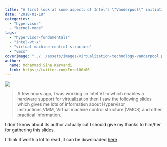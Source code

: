 ```yaml
---
title: "A first look at some aspects of Intel's \"Vanderpool\" initiative"
date: "2018-01-18"
categories: 
  - "hypervisor"
  - "kernel-mode"
tags: 
  - "hypervisor-fundamentals"
  - "intel-vt-x"
  - "virtual-machine-control-structure"
  - "vmcs"
coverImage: "../../assets/images/virtualization-technology-vanderpool.png"
author:
  name: Mohammad Sina Karvandi
  link: https://twitter.com/Intel80x86
---
```


![](../../assets/images/virtualization-technology-vanderpool.png)

> A few hours ago, I was working on Intel VT-x which enables a hardware support for virtualization then I saw the following slides which gives me lots of information about Hypervisor instructions,VMM, Virtual machine control structure (VMCS) and other practical information.

I don't know about its author actually but I should give my thanks to him/her for gathering this slides.

I think it worth a lot to read ,it can be downloaded [here](../../assets/files/lesson17.ppt) .
